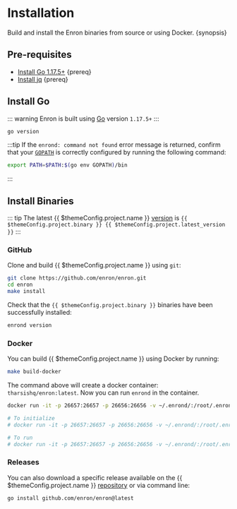 <!--
order: 1
-->

# Installation

Build and install the Enron binaries from source or using Docker. {synopsis}

## Pre-requisites

- [Install Go 1.17.5+](https://golang.org/dl/) {prereq}
- [Install jq](https://stedolan.github.io/jq/download/) {prereq}

## Install Go

::: warning
Enron is built using [Go](https://golang.org/dl/) version `1.17.5+`
:::

```bash
go version
```

:::tip
If the `enrond: command not found` error message is returned, confirm that your [`GOPATH`](https://golang.org/doc/gopath_code#GOPATH) is correctly configured by running the following command:

```bash
export PATH=$PATH:$(go env GOPATH)/bin
```

:::

## Install Binaries

::: tip
The latest {{ $themeConfig.project.name }} [version](https://github.com/enron/enron/releases) is `{{ $themeConfig.project.binary }} {{ $themeConfig.project.latest_version }}`
:::

### GitHub

Clone and build {{ $themeConfig.project.name }} using `git`:

```bash
git clone https://github.com/enron/enron.git
cd enron
make install
```

Check that the `{{ $themeConfig.project.binary }}` binaries have been successfully installed:

```bash
enrond version
```

### Docker

You can build {{ $themeConfig.project.name }} using Docker by running:

```bash
make build-docker
```

The command above will create a docker container: `tharsishq/enron:latest`. Now you can run `enrond` in the container.

```bash
docker run -it -p 26657:26657 -p 26656:26656 -v ~/.enrond/:/root/.enrond tharsishq/enron:latest enrond version

# To initialize
# docker run -it -p 26657:26657 -p 26656:26656 -v ~/.enrond/:/root/.enrond tharsishq/enron:latest enrond init test-chain --chain-id test_9000-2

# To run
# docker run -it -p 26657:26657 -p 26656:26656 -v ~/.enrond/:/root/.enrond tharsishq/enron:latest enrond start
```

### Releases

You can also download a specific release available on the {{ $themeConfig.project.name }} [repository](https://github.com/enron/enron/releases) or via command line:

```bash
go install github.com/enron/enron@latest
```
